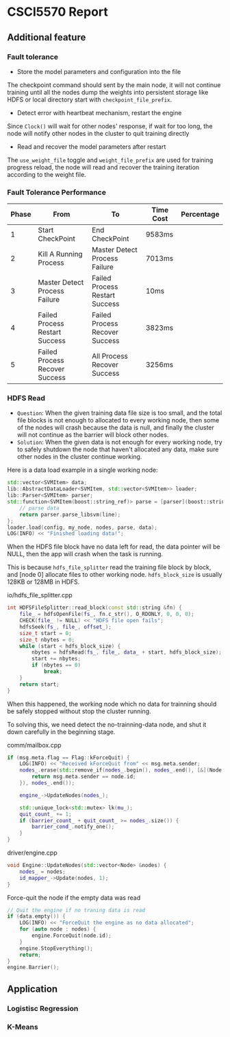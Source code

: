 # CSCI5570 Report

## Additional feature

### Fault tolerance

* Store the model parameters and configuration into the file

The checkpoint command should sent by the main node, it will not continue training until all the nodes dump the weights into persistent storage like HDFS or local directory start with `checkpoint_file_prefix`.

* Detect error with heartbeat mechanism, restart the engine

Since `Clock()` will wait for other nodes' response, if wait for too long, the node will notify other nodes in the cluster to quit training directly

* Read and recover the model parameters  after restart

The `use_weight_file` toggle and `weight_file_prefix` are used for training progress reload, the node will read and recover the training iteration according to the weight file.

### Fault Tolerance Performance

|Phase|From|To|Time Cost|Percentage|
|---|---|---|---|---|
|1|Start CheckPoint|End CheckPoint|9583ms||
|2|Kill A Running Process|Master Detect Process Failure|7013ms||
|3|Master Detect Process Failure|Failed Process Restart Success|10ms||
|4|Failed Process Restart Success|Failed Process Recover Success|3823ms||
|5|Failed Process Recover Success|All Process Recover Success|3256ms||

### HDFS Read

* `Question`: When the given training data file size is too small, and the total file blocks is not enough to allocated to every working node, then some of the nodes will crash because the data is null, and finally the cluster will not continue as the barrier will block other nodes.
* `Solution`: When the given data is not enough for every working node, try to safely shutdown the node that haven't allocated any data, make sure other nodes in the cluster continue working.

Here is a data load example in a single working node:

```cpp
std::vector<SVMItem> data;
lib::AbstractDataLoader<SVMItem, std::vector<SVMItem>> loader;
lib::Parser<SVMItem> parser;
std::function<SVMItem(boost::string_ref)> parse = [parser](boost::string_ref line) {
    // parse data
    return parser.parse_libsvm(line);
};
loader.load(config, my_node, nodes, parse, data);
LOG(INFO) << "Finished loading data!";
```

When the HDFS file block have no data left for read, the data pointer will be NULL, then the app will crash when the task is running.

This is because `hdfs_file_splitter` read the training file block by block, and [node 0] allocate files to other working node. `hdfs_block_size` is usually 128KB or 128MB in HDFS.

io/hdfs_file_splitter.cpp

```cpp
int HDFSFileSplitter::read_block(const std::string &fn) {
    file_ = hdfsOpenFile(fs_, fn.c_str(), O_RDONLY, 0, 0, 0);
    CHECK(file_ != NULL) << "HDFS file open fails";
    hdfsSeek(fs_, file_, offset_);
    size_t start = 0;
    size_t nbytes = 0;
    while (start < hdfs_block_size) {
        nbytes = hdfsRead(fs_, file_, data_ + start, hdfs_block_size);
        start += nbytes;
        if (nbytes == 0)
            break;
    }
    return start;
}
```

When this happened, the working node which no data for trainning should be safely stopped without stop the cluster running.

To solving this, we need detect the no-trainning-data node, and shut it down carefully in the beginning stage.

comm/mailbox.cpp

```cpp
if (msg.meta.flag == Flag::kForceQuit) {
    LOG(INFO) << "Received kForceQuit from" << msg.meta.sender;
    nodes_.erase(std::remove_if(nodes_.begin(), nodes_.end(), [&](Node const & node) {
        return msg.meta.sender == node.id;
    }), nodes_.end());

    engine_->UpdateNodes(nodes_);

    std::unique_lock<std::mutex> lk(mu_);
    quit_count_ += 1;
    if (barrier_count_ + quit_count_ >= nodes_.size()) {
        barrier_cond_.notify_one();
    }
}
```

driver/engine.cpp

```cpp
void Engine::UpdateNodes(std::vector<Node> &nodes) {
    nodes_ = nodes;
    id_mapper_->Update(nodes, 1);
}
```

Force-quit the node if the empty data was read

```cpp
// Quit the engine if no traning data is read
if (data.empty()) {
    LOG(INFO) << "ForceQuit the engine as no data allocated";
    for (auto node : nodes) {
        engine.ForceQuit(node.id);
    }
    engine.StopEverything();
    return;
}
engine.Barrier();
```

## Application

### Logistisc Regression

### K-Means

